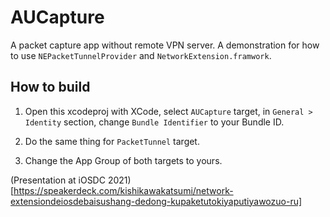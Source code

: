 # AUCapture

A packet capture app without remote VPN server. A demonstration for how to use `NEPacketTunnelProvider` and `NetworkExtension.framwork`.

## How to build

1. Open this xcodeproj with XCode, select `AUCapture` target, in `General > Identity` section, change `Bundle Identifier` to your Bundle ID.

1. Do the same thing for `PacketTunnel` target.

1. Change the App Group of both targets to yours.

(Presentation at iOSDC 2021)[https://speakerdeck.com/kishikawakatsumi/network-extensiondeiosdebaisushang-dedong-kupaketutokiyaputiyawozuo-ru]
